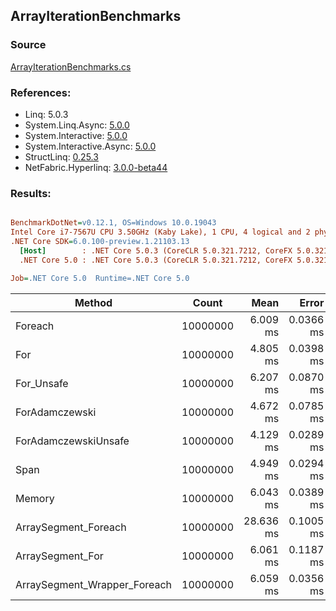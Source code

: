 ﻿## ArrayIterationBenchmarks

### Source
[ArrayIterationBenchmarks.cs](../NetFabric.Hyperlinq.Benchmarks/Benchmarks/ArrayIterationBenchmarks.cs)

### References:
- Linq: 5.0.3
- System.Linq.Async: [5.0.0](https://www.nuget.org/packages/System.Linq.Async/5.0.0)
- System.Interactive: [5.0.0](https://www.nuget.org/packages/System.Interactive/5.0.0)
- System.Interactive.Async: [5.0.0](https://www.nuget.org/packages/System.Interactive.Async/5.0.0)
- StructLinq: [0.25.3](https://www.nuget.org/packages/StructLinq/0.25.3)
- NetFabric.Hyperlinq: [3.0.0-beta44](https://www.nuget.org/packages/NetFabric.Hyperlinq/3.0.0-beta44)

### Results:
``` ini

BenchmarkDotNet=v0.12.1, OS=Windows 10.0.19043
Intel Core i7-7567U CPU 3.50GHz (Kaby Lake), 1 CPU, 4 logical and 2 physical cores
.NET Core SDK=6.0.100-preview.1.21103.13
  [Host]        : .NET Core 5.0.3 (CoreCLR 5.0.321.7212, CoreFX 5.0.321.7212), X64 RyuJIT
  .NET Core 5.0 : .NET Core 5.0.3 (CoreCLR 5.0.321.7212, CoreFX 5.0.321.7212), X64 RyuJIT

Job=.NET Core 5.0  Runtime=.NET Core 5.0  

```
|                       Method |    Count |      Mean |     Error |    StdDev | Ratio | RatioSD |
|----------------------------- |--------- |----------:|----------:|----------:|------:|--------:|
|                      Foreach | 10000000 |  6.009 ms | 0.0366 ms | 0.0306 ms |  1.00 |    0.00 |
|                          For | 10000000 |  4.805 ms | 0.0398 ms | 0.0311 ms |  0.80 |    0.00 |
|                   For_Unsafe | 10000000 |  6.207 ms | 0.0870 ms | 0.0771 ms |  1.03 |    0.01 |
|               ForAdamczewski | 10000000 |  4.672 ms | 0.0785 ms | 0.0771 ms |  0.78 |    0.01 |
|         ForAdamczewskiUnsafe | 10000000 |  4.129 ms | 0.0289 ms | 0.0271 ms |  0.69 |    0.00 |
|                         Span | 10000000 |  4.949 ms | 0.0294 ms | 0.0260 ms |  0.82 |    0.01 |
|                       Memory | 10000000 |  6.043 ms | 0.0389 ms | 0.0325 ms |  1.01 |    0.01 |
|         ArraySegment_Foreach | 10000000 | 28.636 ms | 0.1005 ms | 0.0891 ms |  4.77 |    0.02 |
|             ArraySegment_For | 10000000 |  6.061 ms | 0.1187 ms | 0.1052 ms |  1.01 |    0.02 |
| ArraySegment_Wrapper_Foreach | 10000000 |  6.059 ms | 0.0356 ms | 0.0316 ms |  1.01 |    0.01 |
